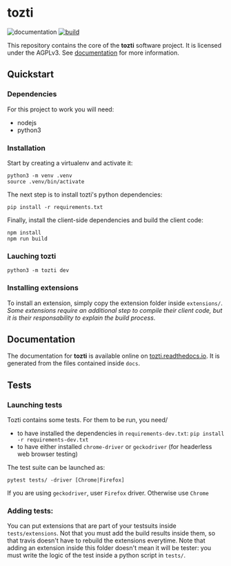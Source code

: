 # tozti

![documentation](https://readthedocs.org/projects/pip/badge/?version=latest)
[![build](https://www.travis-ci.org/tozti/tozti.svg?branch=master)](https://travis-ci.org/tozti/tozti)

This repository contains the core of the **tozti** software project. It is licensed
under the AGPLv3. See [documentation](https://tozti.readthedocs.io/en/latest/)
for more information.


## Quickstart

### Dependencies

For this project to work you will need:
- nodejs
- python3

### Installation

Start by creating a virtualenv and activate it:
```
python3 -m venv .venv
source .venv/bin/activate
```

The next step is to install tozti's python dependencies:
```
pip install -r requirements.txt
```

Finally, install the client-side dependencies and build the client code:
```
npm install
npm run build
```

### Lauching tozti

```
python3 -m tozti dev
```

### Installing extensions

To install an extension, simply copy the extension folder inside `extensions/`.
*Some extensions require an additional step to compile their client code, but it is their responsability to explain the build process*.

## Documentation

The documentation for **tozti** is available online on [tozti.readthedocs.io](https://tozti.readthedocs.io). 
It is generated from the files contained inside `docs`.

## Tests

### Launching tests

Tozti contains some tests. For them to be run, you need/
- to have installed the dependencies in `requirements-dev.txt`: `pip install -r requirements-dev.txt`
- to have either installed `chrome-driver` or `geckodriver` (for headerless web browser testing)

The test suite can be launched as:
```
pytest tests/ -driver [Chrome|Firefox]
```
If you are using `geckodriver`, user `Firefox` driver. Otherwise use `Chrome`

### Adding tests:

You can put extensions that are part of your testsuits inside `tests/extensions`. Not that you must add the build results inside them, so that travis doesn't have to rebuild the extensions everytime. Note that adding an extension inside this folder doesn't mean it will be tester: you must write the logic of the test inside a python script in `tests/`.
